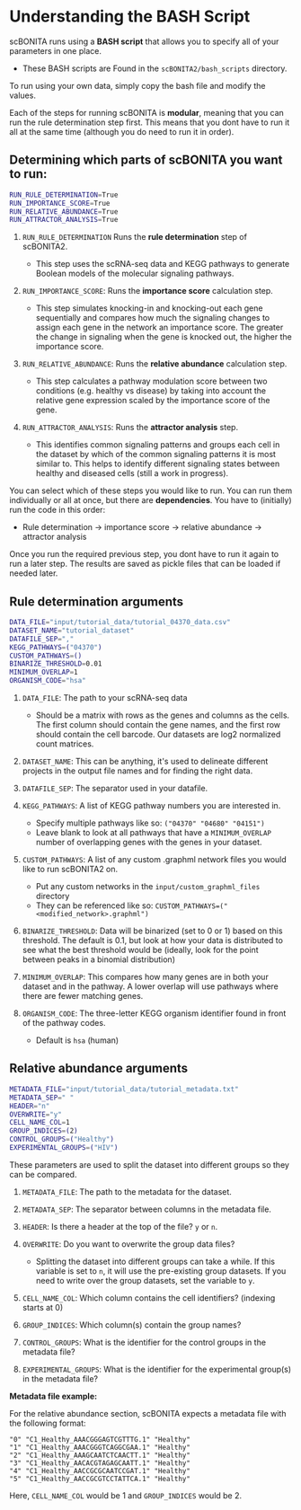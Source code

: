 # Understanding the BASH Script

scBONITA runs using a **BASH script** that allows you to specify all of your parameters in one place. 

- These BASH scripts are Found in the `scBONITA2/bash_scripts` directory. 

To run using your own data, simply copy the bash file and modify the values.  

Each of the steps for running scBONITA is **modular**, meaning that you can run the rule determination step first. This means that you dont have to run it all at the same time (although you do need to run it in order).

## Determining which parts of scBONITA you want to run:

```bash
RUN_RULE_DETERMINATION=True
RUN_IMPORTANCE_SCORE=True
RUN_RELATIVE_ABUNDANCE=True
RUN_ATTRACTOR_ANALYSIS=True
```

1. `RUN_RULE_DETERMINATION` Runs the **rule determination** step of scBONITA2. 
    - This step uses the scRNA-seq data and KEGG pathways to generate Boolean models of the molecular signaling pathways.

2. `RUN_IMPORTANCE_SCORE`: Runs the **importance score** calculation step. 
    - This step simulates knocking-in and knocking-out each gene sequentially and compares how much the signaling changes to assign each gene in the network an importance score. The greater the change in signaling when the gene is knocked out, the higher the importance score.

3. `RUN_RELATIVE_ABUNDANCE`: Runs the **relative abundance** calculation step.
    - This step calculates a pathway modulation score between two conditions (e.g. healthy vs disease) by taking into account the relative gene expression scaled by the importance score of the gene.

4. `RUN_ATTRACTOR_ANALYSIS`: Runs the **attractor analysis** step. 
    - This identifies common signaling patterns and groups each cell in the dataset by which of the common signaling patterns it is most similar to. This helps to identify different signaling states between healthy and diseased cells (still a work in progress).

You can select which of these steps you would like to run. You can run them individually or all at once, but there are **dependencies**. You have to (initially) run the code in this order:
- Rule determination $\rightarrow$ importance score $\rightarrow$ relative abundance $\rightarrow$ attractor analysis

Once you run the required previous step, you dont have to run it again to run a later step. The results are saved as pickle files that can be loaded if needed later.

## Rule determination arguments

```bash
DATA_FILE="input/tutorial_data/tutorial_04370_data.csv"
DATASET_NAME="tutorial_dataset"
DATAFILE_SEP=","
KEGG_PATHWAYS=("04370")
CUSTOM_PATHWAYS=()
BINARIZE_THRESHOLD=0.01
MINIMUM_OVERLAP=1
ORGANISM_CODE="hsa"
```
1. `DATA_FILE`: The path to your scRNA-seq data
    - Should be a matrix with rows as the genes and columns as the cells. The first column should contain the gene names, and the first row should contain the cell barcode. Our datasets are log2 normalized count matrices.

2. `DATASET_NAME`: This can be anything, it's used to delineate different projects in the output file names and for finding the right data.

3. `DATAFILE_SEP`: The separator used in your datafile.

4. `KEGG_PATHWAYS`: A list of KEGG pathway numbers you are interested in. 
    - Specify multiple pathways like so: `("04370" "04680" "04151")`
    - Leave blank to look at all pathways that have a `MINIMUM_OVERLAP` number of overlapping genes with the genes in your dataset.

5. `CUSTOM_PATHWAYS`: A list of any custom .graphml network files you would like to run scBONITA2 on. 
    - Put any custom networks in the `input/custom_graphml_files` directory
    - They can be referenced like so: `CUSTOM_PATHWAYS=("<modified_network>.graphml")`

6. `BINARIZE_THRESHOLD`: Data will be binarized (set to 0 or 1) based on this threshold. The default is 0.1, but look at how your data is distributed to see what the best threshold would be (ideally, look for the point between peaks in a binomial distribution)

7. `MINIMUM_OVERLAP`: This compares how many genes are in both your dataset and in the pathway. A lower overlap will use pathways where there are fewer matching genes.

8. `ORGANISM_CODE`: The three-letter KEGG organism identifier found in front of the pathway codes.
    - Default is `hsa` (human)

## Relative abundance arguments
```bash
METADATA_FILE="input/tutorial_data/tutorial_metadata.txt"
METADATA_SEP=" "
HEADER="n"
OVERWRITE="y"
CELL_NAME_COL=1
GROUP_INDICES=(2)
CONTROL_GROUPS=("Healthy")
EXPERIMENTAL_GROUPS=("HIV")
```

These parameters are used to split the dataset into different groups so they can be compared.

1. `METADATA_FILE`: The path to the metadata for the dataset.

2. `METADATA_SEP`: The separator between columns in the metadata file.

3. `HEADER`: Is there a header at the top of the file? `y` or `n`.

4. `OVERWRITE`: Do you want to overwrite the group data files? 
    - Splitting the dataset into different groups can take a while. If this variable is set to `n`, it will use the pre-existing group datasets. If you need to write over the group datasets, set the variable to `y`.

5. `CELL_NAME_COL`: Which column contains the cell identifiers? (indexing starts at 0)

6. `GROUP_INDICES`: Which column(s) contain the group names?

7. `CONTROL_GROUPS`: What is the identifier for the control groups in the metadata file?

8. `EXPERIMENTAL_GROUPS`: What is the identifier for the experimental group(s) in the metadata file?

**Metadata file example:**

For the relative abundance section, scBONITA expects a metadata file with the following format:

```
"0" "C1_Healthy_AAACGGGAGTCGTTTG.1" "Healthy"
"1" "C1_Healthy_AAACGGGTCAGGCGAA.1" "Healthy"
"2" "C1_Healthy_AAAGCAATCTCAACTT.1" "Healthy"
"3" "C1_Healthy_AACACGTAGAGCAATT.1" "Healthy"
"4" "C1_Healthy_AACCGCGCAATCCGAT.1" "Healthy"
"5" "C1_Healthy_AACCGCGTCCTATTCA.1" "Healthy"
```

Here, `CELL_NAME_COL` would be 1 and `GROUP_INDICES` would be 2.